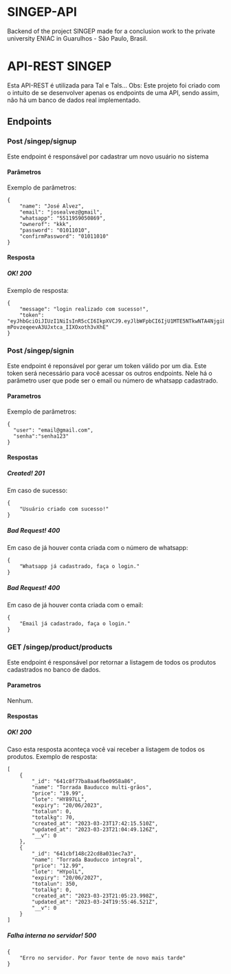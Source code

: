 # SINGEP-API
Backend of the project SINGEP made for a conclusion work to the private university ENIAC in Guarulhos - São Paulo, Brasil.
 
# API-REST SINGEP
Esta API-REST é utilizada para Tal e Tals...
Obs: Este projeto foi criado com o intuito de se desenvolver apenas os endpoints de uma API, sendo assim, não há um banco de dados real implementado.
## Endpoints



### Post /singep/signup
Este endpoint é responsável por cadastrar um novo usuário no sistema
#### Parâmetros
Exemplo de parâmetros:
```
{
    "name": "José Alvez",
    "email": "josealvez@gmail",
    "whatsapp": "5511959050869",
    "ownerof": "kkk",
    "password": "01011010",
    "confirmPassword": "01011010"
}
```
#### Resposta
##### OK! 200
Exemplo de resposta:
```
{
    "message": "login realizado com sucesso!",
    "token": "eyJhbGciOiJIUzI1NiIsInR5cCI6IkpXVCJ9.eyJlbWFpbCI6IjU1MTE5NTkwNTA4NjgiLCJpYXQiOjE2Nzk2OTkxOTUsImV4cCI6MTY3OTcwMjc5NX0.li4YmICEHm-mPovzeqeevA3UJxtca_IIXOxoth3vXhE"
}
```

### Post /singep/signin
Este endpoint é reponsável por gerar um token válido por um dia. Este token será necessário para você acessar os outros endpoints.
Nele há o parâmetro user que pode ser o email ou número de whatsapp cadastrado.
#### Parametros
Exemplo de parâmetros:
```
{
  "user": "email@gmail.com",
  "senha":"senha123"
}
```
#### Respostas
##### Created! 201
Em caso de sucesso:
```
{
    "Usuário criado com sucesso!"
}
```
##### Bad Request! 400
Em caso de já houver conta criada com o número de whatsapp:
```
{
    "Whatsapp já cadastrado, faça o login."
}
```
##### Bad Request! 400
Em caso de já houver conta criada com o email:
```
{
    "Email já cadastrado, faça o login."
}
```


### GET /singep/product/products
Este endpoint é responsável por retornar a listagem de todos os produtos cadastrados no banco de dados.
#### Parametros
Nenhum.
#### Respostas
##### OK! 200
Caso esta resposta aconteça você vai receber a listagem de todos os produtos.
Exemplo de resposta:
```
[
    {
        "_id": "641c8f77ba8aa6fbe0958a86",
        "name": "Torrada Bauducco multi-grãos",
        "price": "19.99",
        "lote": "HY897LL",
        "expiry": "20/06/2023",
        "totalun": 0,
        "totalkg": 70,
        "created_at": "2023-03-23T17:42:15.510Z",
        "updated_at": "2023-03-23T21:04:49.126Z",
        "__v": 0
    },
    {
        "_id": "641cbf148c22cd8a031ec7a3",
        "name": "Torrada Bauducco integral",
        "price": "12.99",
        "lote": "HYpolL",
        "expiry": "20/06/2027",
        "totalun": 350,
        "totalkg": 0,
        "created_at": "2023-03-23T21:05:23.998Z",
        "updated_at": "2023-03-24T19:55:46.521Z",
        "__v": 0
    }
]
```

##### Falha interna no servidor! 500
```
{
    "Erro no servidor. Por favor tente de novo mais tarde"
}
```